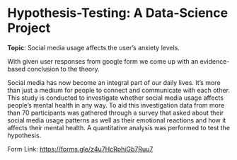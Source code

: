 # Hypothesis-Testing: A Data-Science Project
**Topic**: Social media usage affects the user’s anxiety levels.

With given user responses from google form we come up with an evidence-based conclusion to the theory.  

Social media has now become an integral part of our daily lives. It’s more than just
a medium for people to connect and communicate with each other.  This study is
conducted to investigate whether social media usage affects people’s mental health in any
way. To aid this investigation data from more than 70 participants was gathered through
a survey that asked about their social media usage patterns as well as their emotional
reactions and how it affects their mental health. A quantitative analysis was performed
to test the hypothesis. 


Form Link: https://forms.gle/z4u7HcRphiGb7Ruu7



